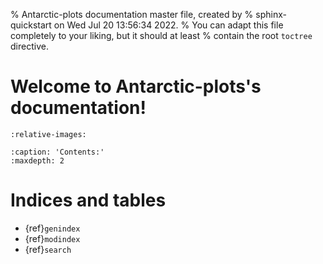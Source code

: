% Antarctic-plots documentation master file, created by
% sphinx-quickstart on Wed Jul 20 13:56:34 2022.
% You can adapt this file completely to your liking, but it should at least
% contain the root `toctree` directive.

# Welcome to Antarctic-plots's documentation!

```{include} ../../README.md
:relative-images:
```

```{toctree}
:caption: 'Contents:'
:maxdepth: 2
```

# Indices and tables

- {ref}`genindex`
- {ref}`modindex`
- {ref}`search`
